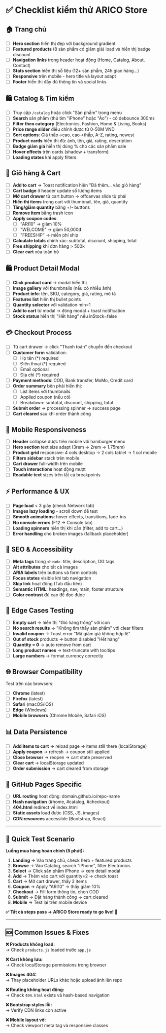 # ✅ Checklist kiểm thử ARICO Store

## 🏠 **Trang chủ**
- [ ] **Hero section** hiển thị đẹp với background gradient
- [ ] **Featured products** (8 sản phẩm có giảm giá) load và hiển thị badge discount
- [ ] **Navigation links** trong header hoạt động (Home, Catalog, About, Contact)
- [ ] **Stats section** hiển thị số liệu (12+ sản phẩm, 24h giao hàng...)
- [ ] **Responsive** trên mobile - hero title và layout adapt
- [ ] **Footer** hiển thị đầy đủ thông tin và social links

## 🛍️ **Catalog & Tìm kiếm**  
- [ ] Truy cập `/catalog` hoặc click "Sản phẩm" trong menu
- [ ] **Search** sản phẩm (thử tìm "iPhone" hoặc "Áo") - có debounce 300ms
- [ ] **Filter theo category** (Electronics, Fashion, Home & Living, Books)
- [ ] **Price range slider** điều chỉnh được từ 0-50M VND
- [ ] **Sort options**: Giá thấp→cao, cao→thấp, A-Z, rating, newest
- [ ] **Product cards** hiển thị đủ: ảnh, tên, giá, rating, description
- [ ] **Badge giảm giá** hiển thị đúng % cho các sản phẩm sale
- [ ] **Hover effects** trên cards (shadow + transform)
- [ ] **Loading states** khi apply filters

## 🛒 **Giỏ hàng & Cart**
- [ ] **Add to cart** → Toast notification hiện "Đã thêm... vào giỏ hàng"
- [ ] **Cart badge** ở header update số lượng items
- [ ] **Mở cart drawer** từ cart button → offcanvas slide từ phải
- [ ] **Hiển thị items** trong cart với thumbnail, tên, giá, quantity
- [ ] **Tăng/giảm quantity** bằng +/- buttons
- [ ] **Remove item** bằng trash icon
- [ ] **Apply coupon codes**:
  - [ ] "ARI10" → giảm 10% 
  - [ ] "WELCOME" → giảm 50,000đ
  - [ ] "FREESHIP" → miễn phí ship
- [ ] **Calculate totals** chính xác: subtotal, discount, shipping, total
- [ ] **Free shipping** khi đơn hàng > 500k
- [ ] **Clear cart** xóa toàn bộ

## 🛍️ **Product Detail Modal**
- [ ] **Click product card** → modal hiển thị
- [ ] **Image gallery** với thumbnails (nếu có nhiều ảnh)
- [ ] **Product info**: tên, SKU, category, giá, rating, mô tả
- [ ] **Features list** hiển thị bullet points
- [ ] **Quantity selector** với validation min=1
- [ ] **Add to cart** từ modal → đóng modal + toast notification
- [ ] **Stock status** hiển thị "Hết hàng" nếu inStock=false

## 💳 **Checkout Process**
- [ ] Từ cart drawer → click "Thanh toán" chuyển đến checkout
- [ ] **Customer form** validation:
  - [ ] Họ tên (*) required
  - [ ] Điện thoại (*) required  
  - [ ] Email optional
  - [ ] Địa chỉ (*) required
- [ ] **Payment methods**: COD, Bank transfer, MoMo, Credit card
- [ ] **Order summary** bên phải hiển thị:
  - [ ] List items với thumbnails
  - [ ] Applied coupon (nếu có)
  - [ ] Breakdown: subtotal, discount, shipping, total
- [ ] **Submit order** → processing spinner → success page
- [ ] **Cart cleared** sau khi order thành công

## 📱 **Mobile Responsiveness**
- [ ] **Header** collapse được trên mobile với hamburger menu
- [ ] **Hero section** text size adapt (3rem → 2rem → 1.75rem)
- [ ] **Product grid** responsive: 4 cols desktop → 2 cols tablet → 1 col mobile
- [ ] **Filters sidebar** stack trên mobile
- [ ] **Cart drawer** full-width trên mobile
- [ ] **Touch interactions** hoạt động mượt
- [ ] **Readable text** sizes trên tất cả breakpoints

## ⚡ **Performance & UX**
- [ ] **Page load** < 3 giây (check Network tab)
- [ ] **Images lazy loading** - scroll down để test
- [ ] **Smooth animations**: hover effects, transitions, fade-ins
- [ ] **No console errors** (F12 → Console tab)
- [ ] **Loading spinners** hiển thị khi cần (filter, add to cart...)
- [ ] **Error handling** cho broken images (fallback placeholder)

## 🎯 **SEO & Accessibility**
- [ ] **Meta tags** trong `<head>`: title, description, OG tags
- [ ] **Alt attributes** cho tất cả images
- [ ] **ARIA labels** trên buttons và form controls
- [ ] **Focus states** visible khi tab navigation
- [ ] **Skip link** hoạt động (Tab đầu tiên)
- [ ] **Semantic HTML**: headings, nav, main, footer structure
- [ ] **Color contrast** đủ cao để đọc được

## 🧪 **Edge Cases Testing**
- [ ] **Empty cart** → hiển thị "Giỏ hàng trống" với icon
- [ ] **No search results** → "Không tìm thấy sản phẩm" với clear filters
- [ ] **Invalid coupon** → Toast error "Mã giảm giá không hợp lệ"  
- [ ] **Out of stock** products → button disabled "Hết hàng"
- [ ] **Quantity = 0** → auto remove from cart
- [ ] **Long product names** → text-truncate with tooltips
- [ ] **Large numbers** → format currency correctly

## 🌐 **Browser Compatibility**
Test trên các browsers:
- [ ] **Chrome** (latest)
- [ ] **Firefox** (latest)  
- [ ] **Safari** (macOS/iOS)
- [ ] **Edge** (Windows)
- [ ] **Mobile browsers** (Chrome Mobile, Safari iOS)

## 📊 **Data Persistence**
- [ ] **Add items to cart** → reload page → items still there (localStorage)
- [ ] **Apply coupon** → refresh → coupon still applied
- [ ] **Close browser** → reopen → cart state preserved
- [ ] **Clear cart** → localStorage updated
- [ ] **Order submission** → cart cleared from storage

## 🔧 **GitHub Pages Specific**
- [ ] **URL routing** hoạt động: domain.github.io/repo-name
- [ ] **Hash navigation** (#home, #catalog, #checkout) 
- [ ] **404.html** redirect về index.html
- [ ] **Static assets** load được (CSS, JS, images)
- [ ] **CDN resources** accessible (Bootstrap, React)

---

## 🎯 **Quick Test Scenario**

**Luồng mua hàng hoàn chỉnh (5 phút):**

1. **Landing** → Vào trang chủ, check hero + featured products
2. **Browse** → Vào Catalog, search "iPhone", filter Electronics  
3. **Select** → Click sản phẩm iPhone → xem detail modal
4. **Add** → Thêm vào cart với quantity=2 → check toast
5. **Cart** → Mở cart drawer, thấy 2 items
6. **Coupon** → Apply "ARI10" → thấy giảm 10%
7. **Checkout** → Fill form thông tin, chọn COD
8. **Submit** → Đặt hàng thành công → cart cleared
9. **Mobile** → Test lại trên mobile device

**✅ Tất cả steps pass → ARICO Store ready to go live! 🚀**

---

## 🆘 **Common Issues & Fixes**

**❌ Products không load:**  
→ Check `products.js` loaded trước `app.js`

**❌ Cart không lưu:**  
→ Check localStorage permissions trong browser

**❌ Images 404:**  
→ Thay placeholder URLs khác hoặc upload ảnh lên repo

**❌ Routing không hoạt động:**  
→ Check `404.html` exists và hash-based navigation

**❌ Bootstrap styles lỗi:**  
→ Verify CDN links còn active

**❌ Mobile layout vỡ:**  
→ Check viewport meta tag và responsive classes